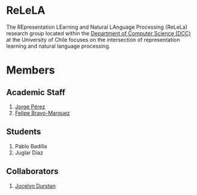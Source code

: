 # ReLeLA

The REpresentation LEarning and Natural LAnguage Processing (ReLeLa) research group located within the [Department of Computer Science (DCC)](https://www.dcc.uchile.cl/) at the University of Chile focuses on the intersection of representation learning and natural language processing.


# Members

## Academic Staff

1. [Jorge Pérez](https://users.dcc.uchile.cl/~jperez/)
2. [Felipe Bravo-Marquez](https://felipebravom.com/)

## Students

1. Pablo Badilla
2. Juglar Díaz


## Collaborators

1. [Jocelyn Durstan](https://sites.google.com/view/jdunstan/home)

